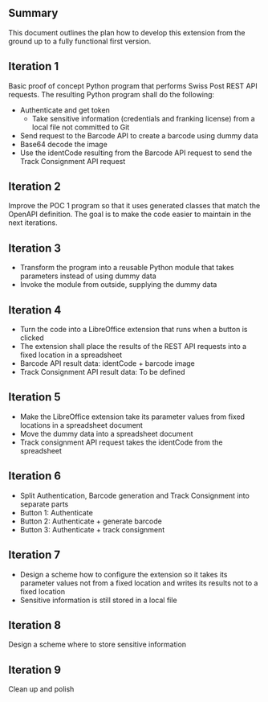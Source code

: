 Summary
-------
This document outlines the plan how to develop this extension from the ground up to a fully functional first version.

Iteration 1
-----------
Basic proof of concept Python program that performs Swiss Post REST API requests. The resulting Python program shall do the following:

- Authenticate and get token
  - Take sensitive information (credentials and franking license) from a local file not committed to Git
- Send request to the Barcode API to create a barcode using dummy data
- Base64 decode the image
- Use the identCode resulting from the Barcode API request to send the Track Consignment API request

Iteration 2
-----------
Improve the POC 1 program so that it uses generated classes that match the OpenAPI definition. The goal is to make the code easier to maintain in the next iterations.

Iteration 3
-----------
- Transform the program into a reusable Python module that takes parameters instead of using dummy data
- Invoke the module from outside, supplying the dummy data

Iteration 4
-----------
- Turn the code into a LibreOffice extension that runs when a button is clicked
- The extension shall place the results of the REST API requests into a fixed location in a spreadsheet
- Barcode API result data: identCode + barcode image
- Track Consignment API result data: To be defined

Iteration 5
-----------
- Make the LibreOffice extension take its parameter values from fixed locations in a spreadsheet document
- Move the dummy data into a spreadsheet document
- Track consignment API request takes the identCode from the spreadsheet

Iteration 6
-----------
- Split Authentication, Barcode generation and Track Consignment into separate parts
- Button 1: Authenticate
- Button 2: Authenticate + generate barcode
- Button 3: Authenticate + track consignment

Iteration 7
-----------
- Design a scheme how to configure the extension so it takes its parameter values not from a fixed location and writes its results not to a fixed location
- Sensitive information is still stored in a local file

Iteration 8
-----------
Design a scheme where to store sensitive information

Iteration 9
-----------
Clean up and polish